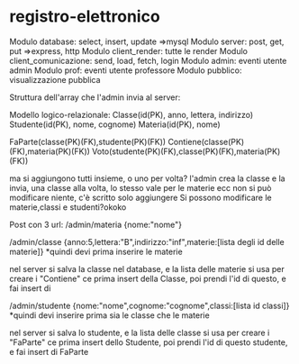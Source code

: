 # registro-elettronico

Modulo database: select, insert, update =>mysql
Modulo server: post, get, put =>express, http
Modulo client_render: tutte le render
Modulo client_comunicazione: send, load, fetch, login
Modulo admin: eventi utente admin
Modulo prof: eventi utente professore
Modulo pubblico: visualizzazione pubblica

Struttura dell'array che l'admin invia al server: 

Modello logico-relazionale:
Classe(id(PK), anno, lettera, indirizzo)
Studente(id(PK), nome, cognome)
Materia(id(PK), nome)

FaParte(classe(PK)(FK),studente(PK)(FK))
Contiene(classe(PK)(FK),materia(PK)(FK))
Voto(studente(PK)(FK),classe(PK)(FK),materia(PK)(FK))

ma si aggiungono tutti insieme, o uno per volta?
l'admin crea la classe e la invia, una classe alla volta, lo stesso vale per le materie ecc non si può modificare niente, c'è scritto solo aggiungere
Si possono modificare le materie,classi e studenti?okoko



Post con 3 url:
/admin/materia
{nome:"nome"}

/admin/classe
{anno:5,lettera:"B",indirizzo:"inf",materie:[lista degli id delle materie]}
*quindi devi prima inserire le materie

nel server si salva la classe nel database, e la lista delle materie si usa per creare i "Contiene"
ce prima insert della Classe, poi prendi l'id di questo, e fai insert di 

/admin/studente
{nome:"nome",cognome:"cognome",classi:[lista id classi]}
*quindi devi inserire prima sia le classe che le materie

nel server si salva lo studente, e la lista delle classe si usa per creare i "FaParte"
ce prima insert dello Studente, poi prendi l'id di questo studente, e fai insert di FaParte